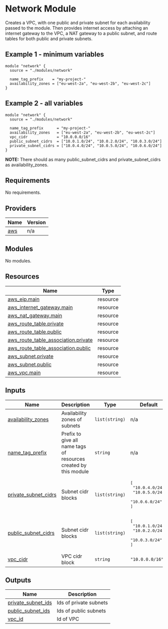 # Network Module
Creates a VPC, with one public and private subnet for each availability passed to the module.  Then provides internet access by attaching an internet gateway to the VPC, a NAT gateway to a public subnet, and route tables for both public and private subnets.

## Example 1 - minimum variables

```
module "network" {
  source = "./modules/network"

  name_tag_prefix    = "my-project-"
  availability_zones = ["eu-west-2a", "eu-west-2b", "eu-west-2c"]
}
```

## Example 2 - all variables

```
module "network" {
  source = "./modules/network"

  name_tag_prefix      = "my-project-"
  availability_zones   = ["eu-west-2a", "eu-west-2b", "eu-west-2c"]
  vpc_cidr             = "10.0.0.0/16"
  public_subnet_cidrs  = ["10.0.1.0/24", "10.0.2.0/24", "10.0.3.0/24"]
  private_subnet_cidrs = ["10.0.4.0/24", "10.0.5.0/24", "10.0.6.0/24"]
}
```
**NOTE:** There should as many public_subnet_cidrs and private_subnet_cidrs as availability_zones.


<!-- BEGIN_TF_DOCS -->
## Requirements

No requirements.

## Providers

| Name | Version |
|------|---------|
| <a name="provider_aws"></a> [aws](#provider\_aws) | n/a |

## Modules

No modules.

## Resources

| Name | Type |
|------|------|
| [aws_eip.main](https://registry.terraform.io/providers/hashicorp/aws/latest/docs/resources/eip) | resource |
| [aws_internet_gateway.main](https://registry.terraform.io/providers/hashicorp/aws/latest/docs/resources/internet_gateway) | resource |
| [aws_nat_gateway.main](https://registry.terraform.io/providers/hashicorp/aws/latest/docs/resources/nat_gateway) | resource |
| [aws_route_table.private](https://registry.terraform.io/providers/hashicorp/aws/latest/docs/resources/route_table) | resource |
| [aws_route_table.public](https://registry.terraform.io/providers/hashicorp/aws/latest/docs/resources/route_table) | resource |
| [aws_route_table_association.private](https://registry.terraform.io/providers/hashicorp/aws/latest/docs/resources/route_table_association) | resource |
| [aws_route_table_association.public](https://registry.terraform.io/providers/hashicorp/aws/latest/docs/resources/route_table_association) | resource |
| [aws_subnet.private](https://registry.terraform.io/providers/hashicorp/aws/latest/docs/resources/subnet) | resource |
| [aws_subnet.public](https://registry.terraform.io/providers/hashicorp/aws/latest/docs/resources/subnet) | resource |
| [aws_vpc.main](https://registry.terraform.io/providers/hashicorp/aws/latest/docs/resources/vpc) | resource |

## Inputs

| Name | Description | Type | Default | Required |
|------|-------------|------|---------|:--------:|
| <a name="input_availability_zones"></a> [availability\_zones](#input\_availability\_zones) | Availability zones of subnets | `list(string)` | n/a | yes |
| <a name="input_name_tag_prefix"></a> [name\_tag\_prefix](#input\_name\_tag\_prefix) | Prefix to give all name tags of resources created by this module | `string` | n/a | yes |
| <a name="input_private_subnet_cidrs"></a> [private\_subnet\_cidrs](#input\_private\_subnet\_cidrs) | Subnet cidr blocks | `list(string)` | <pre>[<br>  "10.0.4.0/24",<br>  "10.0.5.0/24",<br>  "10.0.6.0/24"<br>]</pre> | no |
| <a name="input_public_subnet_cidrs"></a> [public\_subnet\_cidrs](#input\_public\_subnet\_cidrs) | Subnet cidr blocks | `list(string)` | <pre>[<br>  "10.0.1.0/24",<br>  "10.0.2.0/24",<br>  "10.0.3.0/24"<br>]</pre> | no |
| <a name="input_vpc_cidr"></a> [vpc\_cidr](#input\_vpc\_cidr) | VPC cidr block | `string` | `"10.0.0.0/16"` | no |

## Outputs

| Name | Description |
|------|-------------|
| <a name="output_private_subnet_ids"></a> [private\_subnet\_ids](#output\_private\_subnet\_ids) | Ids of private subnets |
| <a name="output_public_subnet_ids"></a> [public\_subnet\_ids](#output\_public\_subnet\_ids) | Ids of public subnets |
| <a name="output_vpc_id"></a> [vpc\_id](#output\_vpc\_id) | Id of VPC |
<!-- END_TF_DOCS -->
